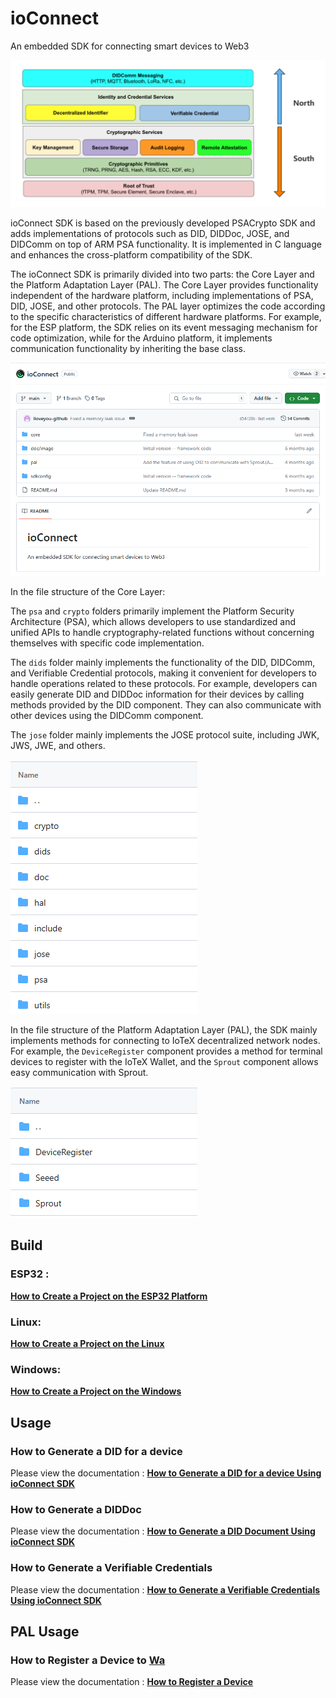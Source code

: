 # ioConnect

An embedded SDK for connecting smart devices to Web3

![SDK_Design_Overall](./doc/image/SDK_Design_Overall.png)

ioConnect SDK is based on the previously developed PSACrypto SDK and adds implementations of protocols such as DID, DIDDoc, JOSE, and DIDComm on top of ARM PSA functionality. It is implemented in C language and enhances the cross-platform compatibility of the SDK.

The ioConnect SDK is primarily divided into two parts: the Core Layer and the Platform Adaptation Layer (PAL). The Core Layer provides functionality independent of the hardware platform, including implementations of PSA, DID, JOSE, and other protocols. The PAL layer optimizes the code according to the specific characteristics of different hardware platforms. For example, for the ESP platform, the SDK relies on its event messaging mechanism for code optimization, while for the Arduino platform, it implements communication functionality by inheriting the base class.

![ioConnect_repo](./doc/image/ioConnect_repo.png)

In the file structure of the Core Layer:

The `psa` and `crypto` folders primarily implement the Platform Security Architecture (PSA), which allows developers to use standardized and unified APIs to handle cryptography-related functions without concerning themselves with specific code implementation.

​The `dids` folder mainly implements the functionality of the DID, DIDComm, and Verifiable Credential protocols, making it convenient for developers to handle operations related to these protocols. For example, developers can easily generate DID and DIDDoc information for their devices by calling methods provided by the DID component. They can also communicate with other devices using the DIDComm component.

The `jose` folder mainly implements the JOSE protocol suite, including JWK, JWS, JWE, and others.

![ioConnect_repo_2](./doc/image/ioConnect_repo_2.png)

In the file structure of the Platform Adaptation Layer (PAL), the SDK mainly implements methods for connecting to IoTeX decentralized network nodes. For example, the `DeviceRegister` component provides a method for terminal devices to register with the IoTeX Wallet, and the `Sprout` component allows easy communication with Sprout.

![ioConnect_repo_3](./doc/image/ioConnect_repo_3.png)



## Build

### 	ESP32 :

**[How to Create a Project on the ESP32 Platform](./doc/How_to_Create_a_Project_on_the_ESP32_Platform.md)**		

### 	Linux:

**[How to Create a Project on the Linux](./doc/How_to_Create_a_Project_on_the_Linux.md)**

### 	Windows:

**[How to Create a Project on the Windows](./doc/How_to_Create_a_Project_on_the_Windows.md)**


## Usage

### 	How to Generate a DID for a device

Please view the documentation : **[How to Generate a DID for a device Using ioConnect SDK](./doc/How_to_Generate_a_DID_for_a_device_Using_ioConnectSDK.md)**


### 	How to Generate a DIDDoc

Please view the documentation : **[How to Generate a DID Document Using ioConnect SDK](./doc/How_to_Generate_a_DID_Document_Using_ioConnectSDK.md)**

### 	How to Generate a Verifiable Credentials

Please view the documentation : **[How to Generate a Verifiable Credentials Using ioConnect SDK](./doc/How_to_Generate_a_Verifiable_Credentials_Using_ioConnectSDK.md)**

## PAL Usage

### 	How to Register a Device to [Wa](https://wallet.iotex.io/ioid)

Please view the documentation : **[How to Register a Device](./doc/Device_Registration.md)**


